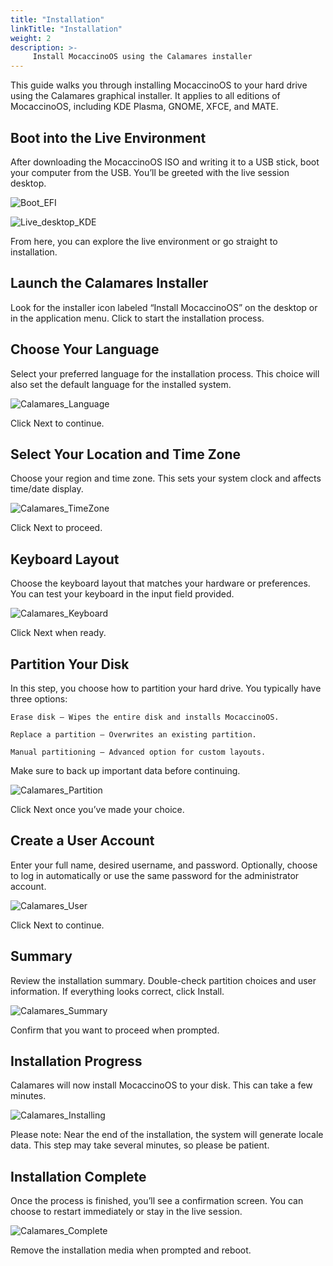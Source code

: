 ```yaml
---
title: "Installation"
linkTitle: "Installation"
weight: 2
description: >-
     Install MocaccinoOS using the Calamares installer
---
```


This guide walks you through installing MocaccinoOS to your hard drive using the Calamares graphical installer. It applies to all editions of MocaccinoOS, including KDE Plasma, GNOME, XFCE, and MATE.

## Boot into the Live Environment

After downloading the MocaccinoOS ISO and writing it to a USB stick, boot your computer from the USB. You’ll be greeted with the live session desktop.

![Boot_EFI](https://github.com/user-attachments/assets/2a8c585d-5ee3-4ff3-9ce0-cd72d00c7f42)

![Live_desktop_KDE](https://github.com/user-attachments/assets/51214539-0a14-46bc-8aef-3b6d2416db4f)

From here, you can explore the live environment or go straight to installation.

## Launch the Calamares Installer

Look for the installer icon labeled “Install MocaccinoOS” on the desktop or in the application menu. Click to start the installation process.

## Choose Your Language

Select your preferred language for the installation process. This choice will also set the default language for the installed system.

![Calamares_Language](https://github.com/user-attachments/assets/c364f6da-fdcd-4905-946c-16a21e3b7e28)

Click Next to continue.

## Select Your Location and Time Zone

Choose your region and time zone. This sets your system clock and affects time/date display.

![Calamares_TimeZone](https://github.com/user-attachments/assets/9bba939b-861e-437f-b30d-05d8f0b999e6)

Click Next to proceed.

## Keyboard Layout

Choose the keyboard layout that matches your hardware or preferences. You can test your keyboard in the input field provided.

![Calamares_Keyboard](https://github.com/user-attachments/assets/a3b991c1-631b-46b0-baa9-3a6979ac6daa)

Click Next when ready.

## Partition Your Disk

In this step, you choose how to partition your hard drive. You typically have three options:

    Erase disk – Wipes the entire disk and installs MocaccinoOS.

    Replace a partition – Overwrites an existing partition.

    Manual partitioning – Advanced option for custom layouts.

Make sure to back up important data before continuing.

![Calamares_Partition](https://github.com/user-attachments/assets/cd84e0bc-2381-4a5b-8716-f8d652dd0b13)

Click Next once you’ve made your choice.

## Create a User Account

Enter your full name, desired username, and password. Optionally, choose to log in automatically or use the same password for the administrator account.

![Calamares_User](https://github.com/user-attachments/assets/ce09bd08-fdd4-4a45-ba34-15b516e3975a)

Click Next to continue.

## Summary

Review the installation summary. Double-check partition choices and user information. If everything looks correct, click Install.

![Calamares_Summary](https://github.com/user-attachments/assets/f1404628-5a5d-4c1c-990e-730f39dfcd54)


Confirm that you want to proceed when prompted.

## Installation Progress

Calamares will now install MocaccinoOS to your disk. This can take a few minutes.

![Calamares_Installing](https://github.com/user-attachments/assets/f47a6347-5424-4a2d-99c9-e2ea034807e6)


Please note: Near the end of the installation, the system will generate locale data. This step may take several minutes, so please be patient.

## Installation Complete

Once the process is finished, you’ll see a confirmation screen. You can choose to restart immediately or stay in the live session.

![Calamares_Complete](https://github.com/user-attachments/assets/e339cbff-d38d-4dfc-aac1-42b21b9db08c)


Remove the installation media when prompted and reboot.

